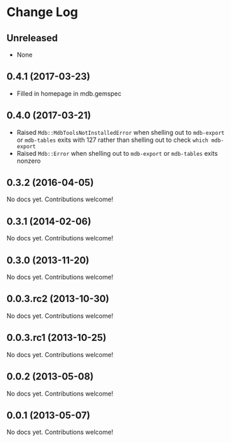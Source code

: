 # Change Log

## Unreleased

 - None

## 0.4.1 (2017-03-23)

 - Filled in homepage in mdb.gemspec

## 0.4.0 (2017-03-21)

 - Raised `Mdb::MdbToolsNotInstalledError` when shelling out to `mdb-export` or `mdb-tables` exits with 127 rather than shelling out to check `which mdb-export`
 - Raised `Mdb::Error` when shelling out to `mdb-export` or `mdb-tables` exits nonzero

## 0.3.2 (2016-04-05)

No docs yet. Contributions welcome!

## 0.3.1 (2014-02-06)

No docs yet. Contributions welcome!

## 0.3.0 (2013-11-20)

No docs yet. Contributions welcome!

## 0.0.3.rc2 (2013-10-30)

No docs yet. Contributions welcome!

## 0.0.3.rc1 (2013-10-25)

No docs yet. Contributions welcome!

## 0.0.2 (2013-05-08)

No docs yet. Contributions welcome!

## 0.0.1 (2013-05-07)

No docs yet. Contributions welcome!
